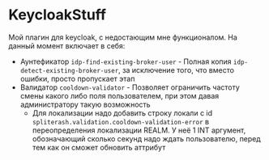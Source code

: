 # KeycloakStuff

Мой плагин для keycloak, с недостающим мне функционалом. На данный момент включает в себя:

* Аунтефикатор `idp-find-existing-broker-user` - Полная копия `idp-detect-existing-broker-user`, за исключение того, что
  вместо ошибки, просто пропускает этап
* Валидатор `cooldown-validator` - Позволяет ограничить частоту смены какого либо поля пользователем, при этом давая
  администратору такую возможность
    * Для локализации надо добавить строку локали с id `spliterash.validation.cooldown-validation-error` в
      переопределения локализации REALM. У неё 1 INT аргумент, обозначающий сколько секунд надо ждать пользователю,
      перед тем как он сможет обновить аттрибут